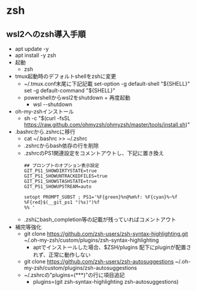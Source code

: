 # zsh

## wsl2へのzsh導入手順

* apt update -y
* apt install -y zsh
* 起動
  * zsh
* tmux起動時のデフォルトshellをzshに変更
  * ~/.tmux.conf末尾に下記記載
    set-option -g default-shell "${SHELL}"
    set -g default-command "${SHELL}"
  * powershellからwsl2をshutdown + 再度起動
    * wsl --shutdown
* oh-my-zshインストール
  * sh -c "$(curl -fsSL https://raw.github.com/ohmyzsh/ohmyzsh/master/tools/install.sh)"
* .bashrcから.zshrcに移行
  * cat ~/.bashrc >> ~/.zshrc
  * .zshrcからbash依存の行を削除
  * .zshrcのPS1関連設定をコメントアウトし、下記に置き換え
    ```
    ## プロンプトのオプション表示設定
    GIT_PS1_SHOWDIRTYSTATE=true
    GIT_PS1_SHOWUNTRACKEDFILES=true
    GIT_PS1_SHOWSTASHSTATE=true
    GIT_PS1_SHOWUPSTREAM=auto

    setopt PROMPT_SUBST ; PS1='%F{green}%n@%m%f: %F{cyan}%~%f %F{red}$(__git_ps1 "(%s)")%f
    %% '
    ```
  * .zshにbash_completion等の記載が残っていればコメントアウト
* 補完等強化
  * git clone https://github.com/zsh-users/zsh-syntax-highlighting.git ~/.oh-my-zsh/custom/plugins/zsh-syntax-highlighting
    * aptでインストールした場合、$ZSH/plugins 配下にpluginが配置されず、正常に動作しない
  * git clone https://github.com/zsh-users/zsh-autosuggestions ~/.oh-my-zsh/custom/plugins/zsh-autosuggestions
  * ~/.zshrcの"plugins=(***)"の行に項目追記
    * plugins=(git zsh-syntax-highlighting zsh-autosuggestions)